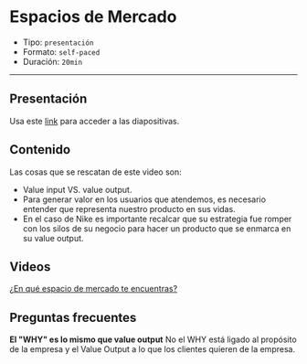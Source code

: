 # Espacios de Mercado

* Tipo: `presentación`
* Formato: `self-paced`
* Duración: `20min`

***

## Presentación

Usa este [link](https://drive.google.com/open?id=1hht7-cx4_M1b0oynXW3mZ71Cf-x2BfHwxalqvkefaLA)
para acceder a las diapositivas.

## Contenido

Las cosas que se rescatan de este video son:

* Value input VS. value output.
* Para generar valor en los usuarios que atendemos,
  es necesario entender que representa nuestro producto en sus vidas.
* En el caso de Nike es importante recalcar que su estrategia fue
  romper con los silos de su negocio para hacer un producto que se enmarca en su
  value output.

## Videos

[¿En qué espacio de mercado te encuentras?](https://www.useloom.com/share/cde507e3a27544c99696fc565d6cdfa9)

## Preguntas frecuentes

**El "WHY" es lo mismo que value output**
No el WHY está ligado al propósito de la empresa y el Value Output a lo que los
clientes quieren de la empresa.
